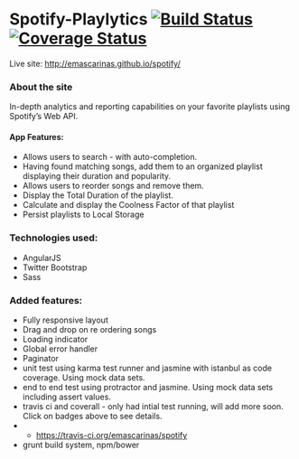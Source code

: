 # Spotify-Playlytics [![Build Status](https://travis-ci.org/emascarinas/spotify.svg?branch=master)](https://travis-ci.org/emascarinas/spotify) [![Coverage Status](https://coveralls.io/repos/emascarinas/spotify/badge.svg)](https://coveralls.io/r/emascarinas/spotify)

Live site: http://emascarinas.github.io/spotify/

### About the site
In-depth analytics and reporting capabilities on your favorite playlists using Spotify’s Web API.

#### App Features:
* Allows users to search - with auto-completion.
* Having found matching songs, add them to an organized playlist displaying their duration and popularity.
* Allows users to reorder songs and remove them.
* Display the Total Duration of the playlist.
* Calculate and display the Coolness Factor of that playlist
* Persist playlists to Local Storage

### Technologies used:
* AngularJS
* Twitter Bootstrap
* Sass

### Added features:
* Fully responsive layout
* Drag and drop on re ordering songs
* Loading indicator
* Global error handler
* Paginator
* unit test using karma test runner and jasmine with istanbul as code coverage. Using mock data sets.
* end to end test using protractor and jasmine. Using mock data sets including assert values.
* travis ci and coverall - only had intial test running, will add more soon. Click on badges above to see details.
* * https://travis-ci.org/emascarinas/spotify
* grunt build system, npm/bower 
